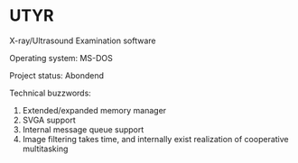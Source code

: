 # UTYR
X-ray/Ultrasound Examination software

Operating system: MS-DOS 

Project status: Abondend

Technical buzzwords:
1. Extended/expanded memory manager
2. SVGA support
3. Internal message queue support
4. Image filtering takes time, and internally exist realization of cooperative multitasking
